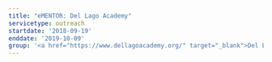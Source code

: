 ```yaml
---
title: "eMENTOR: Del Lago Academy"
servicetype: outreach
startdate: '2018-09-19'
enddate: '2019-10-09'
group: '<a href="https://www.dellagoacademy.org/" target="_blank">Del Lago Academy</a>'
---
```

